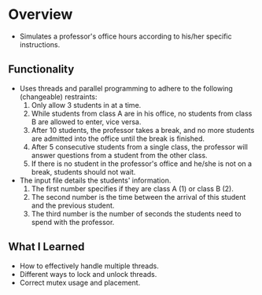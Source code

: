 # Overview
* Simulates a professor's office hours according to his/her specific instructions.

## Functionality
* Uses threads and parallel programming to adhere to the following (changeable) restraints:
	1. Only allow 3 students in at a time.
	2. While students from class A are in his office, no students from class B are allowed to enter, vice versa. 
	3. After 10 students, the professor takes a break, and no more students are admitted into the office until the break is finished.
	4. After 5 consecutive students from a single class, the professor will answer questions from a student from the other class.
	5. If there is no student in the professor's office and he/she is not on a break, students should not wait.
* The input file details the students' information. 
	1. The first number specifies if they are class A (1) or class B (2).
	2. The second number is the time between the arrival of this student and the previous student. 
	3. The third number is the number of seconds the students need to spend with the professor.

## What I Learned
* How to effectively handle multiple threads.
* Different ways to lock and unlock threads.
* Correct mutex usage and placement.
